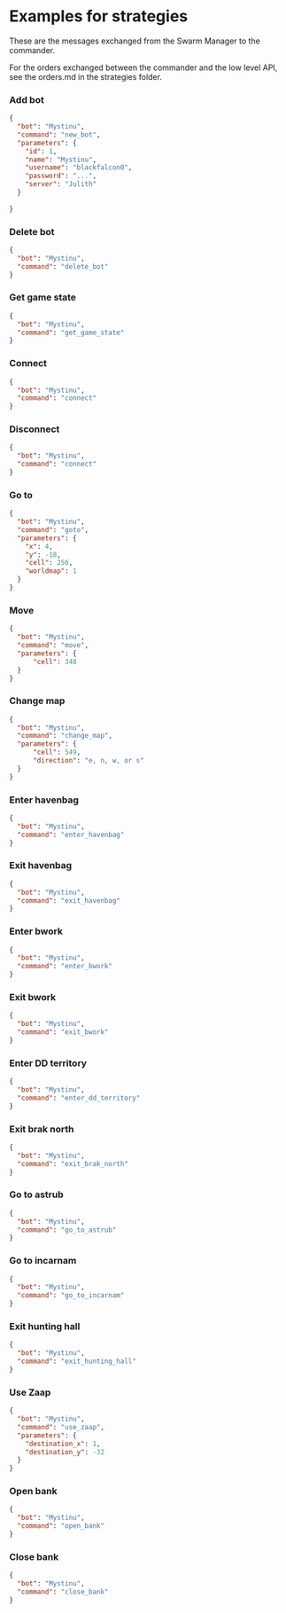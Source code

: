 # Examples for strategies

These are the messages exchanged from the Swarm Manager to the commander.

For the orders exchanged between the commander and the low level API, see the orders.md in the strategies folder.


### Add bot
````json
{
  "bot": "Mystinu",
  "command": "new_bot",
  "parameters": {
    "id": 1,
    "name": "Mystinu",
    "username": "blackfalcon0",
    "password": "...",
    "server": "Julith"
  }
  
}
````

### Delete bot
````json
{
  "bot": "Mystinu",
  "command": "delete_bot" 
}
````

### Get game state
````json
{
  "bot": "Mystinu",
  "command": "get_game_state" 
}
````

### Connect
```json
{
  "bot": "Mystinu",
  "command": "connect"
}
```

### Disconnect
````json
{
  "bot": "Mystinu",
  "command": "connect"
}
````

### Go to
````json
{
  "bot": "Mystinu",
  "command": "goto",
  "parameters": {
    "x": 4,
    "y": -18,
    "cell": 256,
    "worldmap": 1
  }
}
````

### Move
````json
{
  "bot": "Mystinu",
  "command": "move",
  "parameters": {
      "cell": 348
  }
}
````

### Change map
````json
{
  "bot": "Mystinu",
  "command": "change_map",
  "parameters": {
      "cell": 549,
      "direction": "e, n, w, or s"
  }
}
````

### Enter havenbag
````json
{
  "bot": "Mystinu",
  "command": "enter_havenbag"
}
````

### Exit havenbag
````json
{
  "bot": "Mystinu",
  "command": "exit_havenbag"
}
````

### Enter bwork
````json
{
  "bot": "Mystinu",
  "command": "enter_bwork"
}
````

### Exit bwork
````json
{
  "bot": "Mystinu",
  "command": "exit_bwork"
}
````

### Enter DD territory
````json
{
  "bot": "Mystinu",
  "command": "enter_dd_territory"
}
````

### Exit brak north
````json
{
  "bot": "Mystinu",
  "command": "exit_brak_north"
}
````

### Go to astrub
````json
{
  "bot": "Mystinu",
  "command": "go_to_astrub"
}
````

### Go to incarnam
````json
{
  "bot": "Mystinu",
  "command": "go_to_incarnam"
}
````

### Exit hunting hall
````json
{
  "bot": "Mystinu",
  "command": "exit_hunting_hall"
}
````

### Use Zaap
````json
{
  "bot": "Mystinu",
  "command": "use_zaap",
  "parameters": {
    "destination_x": 1,
    "destination_y": -32
  }
}
````

### Open bank
````json
{
  "bot": "Mystinu",
  "command": "open_bank"
}
````

### Close bank
````json
{
  "bot": "Mystinu",
  "command": "close_bank"
}
````
